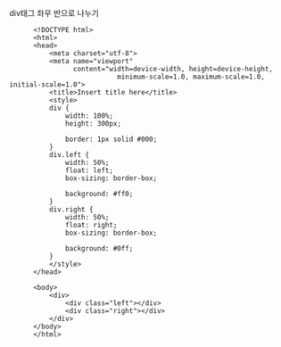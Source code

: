 div태그 좌우 반으로 나누기

          <!DOCTYPE html>
          <html>
          <head>
              <meta charset="utf-8">
              <meta name="viewport" 
                    content="width=device-width, height=device-height, 
                               minimum-scale=1.0, maximum-scale=1.0, initial-scale=1.0">
              <title>Insert title here</title>
              <style>
              div {
                  width: 100%;
                  height: 300px;

                  border: 1px solid #000;
              }
              div.left {
                  width: 50%;
                  float: left;
                  box-sizing: border-box;

                  background: #ff0;
              }
              div.right {
                  width: 50%;
                  float: right;
                  box-sizing: border-box;

                  background: #0ff;
              }
              </style>
          </head>

          <body>
              <div>
                  <div class="left"></div>
                  <div class="right"></div>
              </div>
          </body>
          </html>



          

